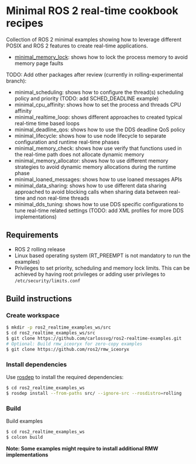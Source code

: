 # Minimal ROS 2 real-time cookbook recipes

Collection of ROS 2 minimal examples showing how to leverage different POSIX and ROS 2 features to
create real-time applications.

* [minimal_memory_lock](minimal_memory_lock/README.md): shows how to lock the
  process memory to avoid memory page faults
  
TODO: Add other packages after review (currently in rolling-experimental branch): 
* minimal_scheduling: shows how to configure the thread(s) scheduling policy and priority (TODO: add SCHED_DEADLINE example)
* minimal_cpu_affinity: shows how to set the process and threads CPU affinity
* minimal_realtime_loop: shows different approaches to created typical real-time time based loops
* minimal_deadline_qos: shows how to use the DDS deadline QoS policy
* minimal_lifecycle: shows how to use node lifecycle to separate configuration and runtime
 real-time phases
* minimal_memory_check: shows how use verify that functions used in the real-time path
does not allocate dynamic memory
* minimal_memory_allocator: shows how to use different memory strategies to avoid dynamic
 memory allocations during the runtime phase
* minimal_loaned_messages: shows how to use loaned messages APIs
* minimal_data_sharing: shows how to use different data sharing approached to avoid
 blocking calls when sharing data between real-time and non real-time threads 
* minimal_dds_tuning: shows how to use DDS specific configurations to tune real-time
 related settings (TODO: add XML profiles for more DDS implementations)


## Requirements

- ROS 2 rolling release
- Linux based operating system (RT_PREEMPT is not mandatory to run the examples)
- Privileges to set priority, scheduling and memory lock limits. This can be achieved by having
 root privileges or adding user privileges to `/etc/security/limits.conf`


## Build instructions

### Create workspace

```bash
$ mkdir -p ros2_realtime_examples_ws/src
$ cd ros2_realtime_examples_ws/src
$ git clone https://github.com/carlossvg/ros2-realtime-examples.git
# Optional: Build rmw_iceoryx for zero-copy examples
$ git clone https://github.com/ros2/rmw_iceoryx
```

### Install dependencies 

Use [rosdep](http://wiki.ros.org/ROS/Tutorials/rosdep) to install the required dependencies:

```bash
$ cd ros2_realtime_examples_ws
$ rosdep install --from-paths src/ --ignore-src --rosdistro=rolling
```

### Build

Build examples

```bash
$ cd ros2_realtime_examples_ws
$ colcon build
```

**Note: Some examples might require to install additional RMW implementations**

